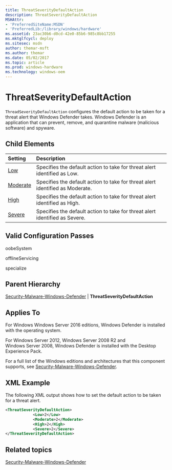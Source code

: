 ```yaml
---
title: ThreatSeverityDefaultAction
description: ThreatSeverityDefaultAction
MSHAttr:
- 'PreferredSiteName:MSDN'
- 'PreferredLib:/library/windows/hardware'
ms.assetid: 23ac30b6-d0cd-42e0-85b6-985c8bb17255
ms.mktglfcycl: deploy
ms.sitesec: msdn
author: themar-msft
ms.author: themar
ms.date: 05/02/2017
ms.topic: article
ms.prod: windows-hardware
ms.technology: windows-oem
---
```

# ThreatSeverityDefaultAction

`ThreadSeverityDefaultAction` configures the default action to be taken for a threat alert that Windows Defender takes. Windows Defender is an application that can prevent, remove, and quarantine malware (malicious software) and spyware.

## Child Elements

| Setting                 | Description                                                                           |
|:------------------------|:--------------------------------------------------------------------------------------|
| [Low](security-malware-windows-defender-threatseveritydefaultaction-low.md) | Specifies the default action to take for threat alert identified as Low. |
| [Moderate](security-malware-windows-defender-threatseveritydefaultaction-moderate.md) | Specifies the default action to take for threat alert identified as Moderate. |
| [High](security-malware-windows-defender-threatseveritydefaultaction-high.md) | Specifies the default action to take for threat alert identified as High. |
| [Severe](security-malware-windows-defender-threatseveritydefaultaction-severe.md) | Specifies the default action to take for threat alert identified as Severe. |

## Valid Configuration Passes

oobeSystem

offlineServicing

specialize

## Parent Hierarchy

[Security-Malware-Windows-Defender](security-malware-windows-defender.md) | **ThreatSeverityDefaultAction**

## Applies To

For Windows Windows Server 2016 editions, Windows Defender is installed with the operating system.

For Windows Server 2012, Windows Server 2008 R2 and Windows Server 2008, Windows Defender is installed with the Desktop Experience Pack.

For a full list of the Windows editions and architectures that this component supports, see [Security-Malware-Windows-Defender](security-malware-windows-defender.md).

## XML Example

The following XML output shows how to set the default action to be taken for a threat alert.

```XML
<ThreatSeverityDefaultAction>
            <Low>2</Low>
            <Moderate>2</Moderate>
            <High>2</High>
            <Severe>2</Severe>
</ThreatSeverityDefaultAction>
```

## Related topics

[Security-Malware-Windows-Defender](security-malware-windows-defender.md)
